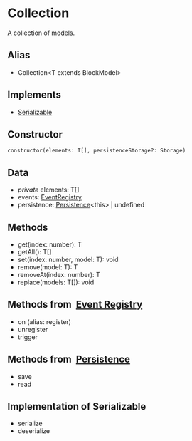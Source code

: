 # Collection

A collection of models.

## Alias

- Collection\<T extends BlockModel\>

## Implements

- [Serializable](api-docs/base-classes/persistence.md?id=types)

## Constructor

`constructor(elements: T[], persistenceStorage?: Storage)`

## Data

- _private_ elements: T[]
- events: [EventRegistry](api-docs/base-classes/event-registry.md)
- persistence: [Persistence](api-docs/base-classes/persistence.md)\<this\> | undefined

## Methods

- get(index: number): T
- getAll(): T[]
- set(index: number, model: T): void
- remove(model: T): T
- removeAt(index: number): T
- replace(models: T[]): void

## Methods from &nbsp;[Event Registry](api-docs/base-classes/event-registry.md)

- on (alias: register)
- unregister
- trigger

## Methods from &nbsp;[Persistence](api-docs/base-classes/persistence.md)

- save
- read

## Implementation of Serializable

- serialize
- deserialize
